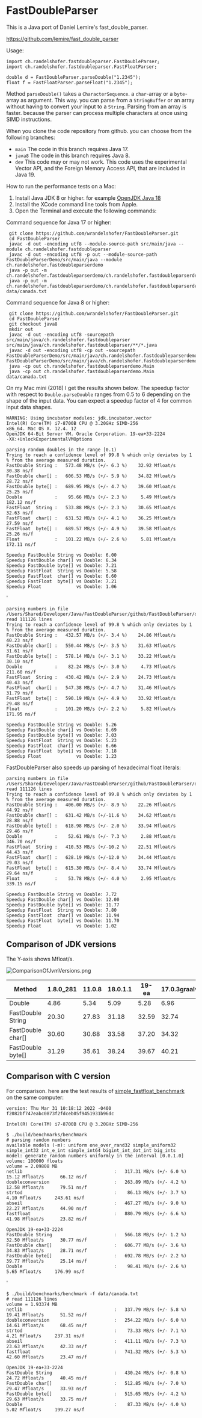 # FastDoubleParser

This is a Java port of Daniel Lemire's fast_double_parser.

https://github.com/lemire/fast_double_parser

Usage:

    import ch.randelshofer.fastdoubleparser.FastDoubleParser;
    import ch.randelshofer.fastdoubleparser.FastFloatParser;

    double d = FastDoubleParser.parseDouble("1.2345");
    float f = FastFloatParser.parseFloat("1.2345");

Method `parseDouble()` takes a `CharacterSequence`. a `char`-array or a `byte`-array as argument. This way. you can
parse from a `StringBuffer` or an array without having to convert your input to a `String`. Parsing from an array is
faster. because the parser can process multiple characters at once using SIMD instructions.

When you clone the code repository from github. you can choose from the following branches:

- `main` The code in this branch requires Java 17.
- `java8` The code in this branch requires Java 8.
- `dev` This code may or may not work. This code uses the experimental Vector API, and the Foreign Memory Access API,
  that are included in Java 19.

How to run the performance tests on a Mac:

1. Install Java JDK 8 or higher. for example [OpenJDK Java 18](https://jdk.java.net/18/)
2. Install the XCode command line tools from Apple.
3. Open the Terminal and execute the following commands:

Command sequence for Java 17 or higher:

     git clone https://github.com/wrandelshofer/FastDoubleParser.git
     cd FastDoubleParser 
     javac -d out -encoding utf8 --module-source-path src/main/java --module ch.randelshofer.fastdoubleparser    
     javac -d out -encoding utf8 -p out --module-source-path FastDoubleParserDemo/src/main/java --module ch.randelshofer.fastdoubleparserdemo
     java -p out -m ch.randelshofer.fastdoubleparserdemo/ch.randelshofer.fastdoubleparserdemo.Main  
     java -p out -m ch.randelshofer.fastdoubleparserdemo/ch.randelshofer.fastdoubleparserdemo.Main data/canada.txt   

Command sequence for Java 8 or higher:

     git clone https://github.com/wrandelshofer/FastDoubleParser.git
     cd FastDoubleParser 
     git checkout java8
     mkdir out
     javac -d out -encoding utf8 -sourcepath src/main/java/ch.randelshofer.fastdoubleparser src/main/java/ch.randelshofer.fastdoubleparser/**/*.java    
     javac -d out -encoding utf8 -cp out -sourcepath FastDoubleParserDemo/src/main/java/ch.randelshofer.fastdoubleparserdemo FastDoubleParserDemo/src/main/java/ch.randelshofer.fastdoubleparserdemo/**/*.java
     java -cp out ch.randelshofer.fastdoubleparserdemo.Main  
     java -cp out ch.randelshofer.fastdoubleparserdemo.Main data/canada.txt   

On my Mac mini (2018) I get the results shown below. The speedup factor with respect to `Double.parseDouble` ranges from
0.5 to 6 depending on the shape of the input data. You can expect a speedup factor of 4 for common input data shapes.

    WARNING: Using incubator modules: jdk.incubator.vector
    Intel(R) Core(TM) i7-8700B CPU @ 3.20GHz SIMD-256
    x86_64. Mac OS X. 12.4. 12
    OpenJDK 64-Bit Server VM. Oracle Corporation. 19-ea+33-2224
    -XX:+UnlockExperimentalVMOptions
    
    parsing random doubles in the range [0.1)
    Trying to reach a confidence level of 99.8 % which only deviates by 1 % from the average measured duration.
    FastDouble String :   573.48 MB/s (+/- 6.3 %)    32.92 Mfloat/s      30.38 ns/f
    FastDouble char[] :   606.53 MB/s (+/- 5.9 %)    34.82 Mfloat/s      28.72 ns/f
    FastDouble byte[] :   689.95 MB/s (+/- 4.7 %)    39.60 Mfloat/s      25.25 ns/f
    Double            :    95.66 MB/s (+/- 2.3 %)     5.49 Mfloat/s     182.12 ns/f
    FastFloat  String :   533.88 MB/s (+/- 2.3 %)    30.65 Mfloat/s      32.63 ns/f
    FastFloat  char[] :   631.52 MB/s (+/- 4.1 %)    36.25 Mfloat/s      27.59 ns/f
    FastFloat  byte[] :   689.57 MB/s (+/- 4.9 %)    39.58 Mfloat/s      25.26 ns/f
    Float             :   101.22 MB/s (+/- 2.6 %)     5.81 Mfloat/s     172.11 ns/f
    
    Speedup FastDouble String vs Double: 6.00
    Speedup FastDouble char[] vs Double: 6.34
    Speedup FastDouble byte[] vs Double: 7.21
    Speedup FastFloat  String vs Double: 5.58
    Speedup FastFloat  char[] vs Double: 6.60
    Speedup FastFloat  byte[] vs Double: 7.21
    Speedup Float             vs Double: 1.06

'

    parsing numbers in file /Users/Shared/Developer/Java/FastDoubleParser/github/FastDoubleParser/data/canada.txt
    read 111126 lines
    Trying to reach a confidence level of 99.8 % which only deviates by 1 % from the average measured duration.
    FastDouble String :   432.57 MB/s (+/- 3.4 %)    24.86 Mfloat/s      40.23 ns/f
    FastDouble char[] :   550.44 MB/s (+/- 3.5 %)    31.63 Mfloat/s      31.61 ns/f
    FastDouble byte[] :   578.14 MB/s (+/- 3.1 %)    33.22 Mfloat/s      30.10 ns/f
    Double            :    82.24 MB/s (+/- 3.0 %)     4.73 Mfloat/s     211.60 ns/f
    FastFloat  String :   430.42 MB/s (+/- 2.9 %)    24.73 Mfloat/s      40.43 ns/f
    FastFloat  char[] :   547.38 MB/s (+/- 4.7 %)    31.46 Mfloat/s      31.79 ns/f
    FastFloat  byte[] :   590.19 MB/s (+/- 4.9 %)    33.92 Mfloat/s      29.48 ns/f
    Float             :   101.20 MB/s (+/- 2.2 %)     5.82 Mfloat/s     171.95 ns/f

    Speedup FastDouble String vs Double: 5.26
    Speedup FastDouble char[] vs Double: 6.69
    Speedup FastDouble byte[] vs Double: 7.03
    Speedup FastFloat  String vs Double: 5.23
    Speedup FastFloat  char[] vs Double: 6.66
    Speedup FastFloat  byte[] vs Double: 7.18
    Speedup Float             vs Double: 1.23

FastDoubleParser also speeds up parsing of hexadecimal float literals:

    parsing numbers in file /Users/Shared/Developer/Java/FastDoubleParser/github/FastDoubleParser/data/canada_hex.txt
    read 111126 lines
    Trying to reach a confidence level of 99.8 % which only deviates by 1 % from the average measured duration.
    FastDouble String :   406.00 MB/s (+/- 8.9 %)    22.26 Mfloat/s      44.92 ns/f
    FastDouble char[] :   631.42 MB/s (+/-11.6 %)    34.62 Mfloat/s      28.88 ns/f
    FastDouble byte[] :   618.98 MB/s (+/- 2.0 %)    33.94 Mfloat/s      29.46 ns/f
    Double            :    52.61 MB/s (+/- 7.3 %)     2.88 Mfloat/s     346.70 ns/f
    FastFloat  String :   410.53 MB/s (+/-10.2 %)    22.51 Mfloat/s      44.43 ns/f
    FastFloat  char[] :   628.19 MB/s (+/-12.0 %)    34.44 Mfloat/s      29.03 ns/f
    FastFloat  byte[] :   615.30 MB/s (+/- 8.4 %)    33.74 Mfloat/s      29.64 ns/f
    Float             :    53.78 MB/s (+/- 4.0 %)     2.95 Mfloat/s     339.15 ns/f
    
    Speedup FastDouble String vs Double: 7.72
    Speedup FastDouble char[] vs Double: 12.00
    Speedup FastDouble byte[] vs Double: 11.77
    Speedup FastFloat  String vs Double: 7.80
    Speedup FastFloat  char[] vs Double: 11.94
    Speedup FastFloat  byte[] vs Double: 11.70
    Speedup Float             vs Double: 1.02

## Comparison of JDK versions

The Y-axis shows Mfloat/s.

![ComparisonOfJvmVersions.png](ComparisonOfJvmVersions.png)

|Method            |1.8.0_281|11.0.8|18.0.1.1|19-ea|17.0.3graalvm|
|-------------------|---|---|---|---|---|
|Double            |4.86|5.34|5.09|5.28|6.96|
|FastDouble String |20.30|27.83|31.18|32.59|32.74|
|FastDouble char[] |30.60|30.68|33.58|37.20|34.32|
|FastDouble byte[] |31.29|35.61|38.24|39.67|40.21|

## Comparison with C version

For comparison. here are the test results
of [simple_fastfloat_benchmark](https://github.com/lemire/simple_fastfloat_benchmark)  
on the same computer:

    version: Thu Mar 31 10:18:12 2022 -0400 f2082bf747eabc0873f2fdceb05f9451931b96dc

    Intel(R) Core(TM) i7-8700B CPU @ 3.20GHz SIMD-256

    $ ./build/benchmarks/benchmark
    # parsing random numbers
    available models (-m): uniform one_over_rand32 simple_uniform32 simple_int32 int_e_int simple_int64 bigint_int_dot_int big_ints 
    model: generate random numbers uniformly in the interval [0.0.1.0]
    volume: 100000 floats
    volume = 2.09808 MB 
    netlib                                  :   317.31 MB/s (+/- 6.0 %)    15.12 Mfloat/s      66.12 ns/f 
    doubleconversion                        :   263.89 MB/s (+/- 4.2 %)    12.58 Mfloat/s      79.51 ns/f 
    strtod                                  :    86.13 MB/s (+/- 3.7 %)     4.10 Mfloat/s     243.61 ns/f 
    abseil                                  :   467.27 MB/s (+/- 9.0 %)    22.27 Mfloat/s      44.90 ns/f 
    fastfloat                               :   880.79 MB/s (+/- 6.6 %)    41.98 Mfloat/s      23.82 ns/f 

    OpenJDK 19-ea+33-2224
    FastDouble String                       :   566.18 MB/s (+/- 1.2 %)    32.50 Mfloat/s      30.77 ns/f
    FastDouble char[]                       :   606.77 MB/s (+/- 3.6 %)    34.83 Mfloat/s      28.71 ns/f
    FastDouble byte[]                       :   692.78 MB/s (+/- 2.2 %)    39.77 Mfloat/s      25.14 ns/f
    Double                                  :    98.41 MB/s (+/- 2.6 %)     5.65 Mfloat/s     176.99 ns/f

'

    $ ./build/benchmarks/benchmark -f data/canada.txt
    # read 111126 lines 
    volume = 1.93374 MB 
    netlib                                  :   337.79 MB/s (+/- 5.8 %)    19.41 Mfloat/s      51.52 ns/f 
    doubleconversion                        :   254.22 MB/s (+/- 6.0 %)    14.61 Mfloat/s      68.45 ns/f 
    strtod                                  :    73.33 MB/s (+/- 7.1 %)     4.21 Mfloat/s     237.31 ns/f 
    abseil                                  :   411.11 MB/s (+/- 7.3 %)    23.63 Mfloat/s      42.33 ns/f 
    fastfloat                               :   741.32 MB/s (+/- 5.3 %)    42.60 Mfloat/s      23.47 ns/f 

    OpenJDK 19-ea+33-2224
    FastDouble String                       :   430.24 MB/s (+/- 0.8 %)    24.72 Mfloat/s      40.45 ns/f
    FastDouble char[]                       :   512.85 MB/s (+/- 7.0 %)    29.47 Mfloat/s      33.93 ns/f
    FastDouble byte[]                       :   515.65 MB/s (+/- 4.2 %)    29.63 Mfloat/s      33.75 ns/f
    Double                                  :    87.33 MB/s (+/- 4.0 %)     5.02 Mfloat/s     199.27 ns/f
